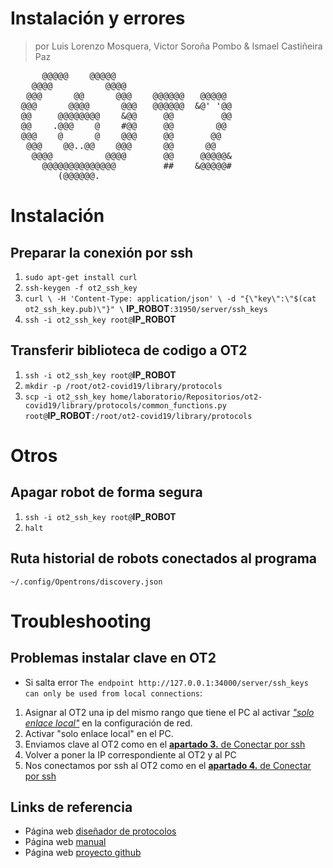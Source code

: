 # Instalación y errores
> por Luis Lorenzo Mosquera, Victor Soroña Pombo & Ismael Castiñeira Paz 
<pre>
      @@@@@    @@@@@                                                                               
    @@@@          @@@@                                                         
   @@@      @@      @@@    @@@@@@   @@@@@
  @@@      @@@@      @@@   @@@@@@  &amp;@&apos; &apos;@@
  @@     @@@@@@@@    &amp;@@     @@         @@
  @@    .@@@    @    #@@     @@        @@
  @@@    @      @    @@@     @@       @@
   @@@    @@..@@    @@@      @@      @@
    @@@@          @@@@       @@     @@@@@&amp;
      @@@@@@@@@@@@@@         ##    &amp;@@@@@#
         (@@@@@@.
</pre>

# Instalación

<a id="ssh"></a>

## Preparar la conexión por ssh

1. `sudo apt-get install curl`
2. `ssh-keygen -f ot2_ssh_key`
3. `curl \
-H 'Content-Type: application/json' \
-d "{\"key\":\"$(cat ot2_ssh_key.pub)\"}" \`
**IP_ROBOT**`:31950/server/ssh_keys`
4. `ssh -i ot2_ssh_key root@`**IP_ROBOT**


<a id="transf_biblio"></a>

## Transferir biblioteca de codigo a OT2

1. `ssh -i ot2_ssh_key root@`**IP_ROBOT**
2. `mkdir -p /root/ot2-covid19/library/protocols`
3. `scp -i ot2_ssh_key home/laboratorio/Repositorios/ot2-covid19/library/protocols/common_functions.py root@`**IP_ROBOT**`:/root/ot2-covid19/library/protocols`


# Otros

<a id="apagar"></a>

## Apagar robot de forma segura
1. `ssh -i ot2_ssh_key root@`**IP_ROBOT**
2. `halt`


<a id="ruta_historial"></a>

## Ruta historial de robots conectados al programa
~~~
~/.config/Opentrons/discovery.json
~~~


# Troubleshooting

## Problemas instalar clave en OT2

* Si salta error `The endpoint http://127.0.0.1:34000/server/ssh_keys can only be used from local connections`:
1. Asignar al OT2 una ip del mismo rango que tiene el PC al activar [*"solo enlace local"*](https://es.wikipedia.org/wiki/Direcci%C3%B3n_de_Enlace-Local) en la configuración de red.
2. Activar "solo enlace local" en el PC.
3. Enviamos clave al OT2 como en el [**apartado 3.** de Conectar por ssh](#ssh)
4. Volver a poner la IP correspondiente al OT2 y al PC
5. Nos conectamos por ssh al OT2 como en el [**apartado 4.** de Conectar por ssh](#ssh)

## Links de referencia

* Página web [diseñador de protocolos](https://opentrons.com/protocols/designer/)
* Página web [manual](https://covidrobots.org/instalacion/1/introduccion/index.html)
* Página web [proyecto github](https://github.com/COVIDWarriors)